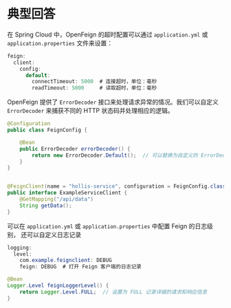 # 典型回答


在 Spring Cloud 中，OpenFeign 的超时配置可以通过 `application.yml` 或 `application.properties` 文件来设置：  



```java
feign:
  client:
    config:
      default:
        connectTimeout: 5000  # 连接超时，单位：毫秒
        readTimeout: 5000     # 读取超时，单位：毫秒

```



OpenFeign 提供了 `ErrorDecoder` 接口来处理请求异常的情况。我们可以自定义 `ErrorDecoder` 来捕获不同的 HTTP 状态码并处理相应的逻辑。  



```java
@Configuration
public class FeignConfig {

    @Bean
    public ErrorDecoder errorDecoder() {
        return new ErrorDecoder.Default();  // 可以替换为自定义的 ErrorDecoder
    }
}


@FeignClient(name = "hollis-service", configuration = FeignConfig.class)
public interface ExampleServiceClient {
    @GetMapping("/api/data")
    String getData();
}
```



可以在 `application.yml` 或 `application.properties` 中配置 Feign 的日志级别， 还可以自定义日志记录  



```java
logging:
  level:
    com.example.feignclient: DEBUG
    feign: DEBUG  # 打开 Feign 客户端的日志记录

```



```java
@Bean
Logger.Level feignLoggerLevel() {
    return Logger.Level.FULL;  // 设置为 FULL 记录详细的请求和响应信息
}
```





